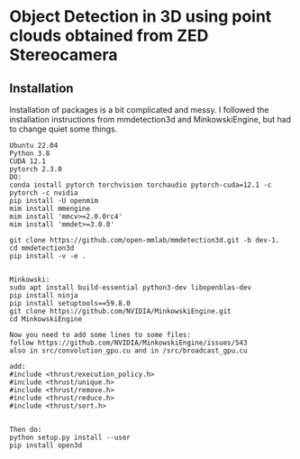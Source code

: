 # Object Detection in 3D using point clouds obtained from ZED Stereocamera

## Installation
Installation of packages is a bit complicated and messy. I followed the installation instructions from mmdetection3d and MinkowskiEngine, but had to change quiet some things.
```
Ubuntu 22.04
Python 3.8
CUDA 12.1
pytorch 2.3.0
DO:
conda install pytorch torchvision torchaudio pytorch-cuda=12.1 -c pytorch -c nvidia
pip install -U openmim
mim install mmengine
mim install 'mmcv>=2.0.0rc4'
mim install 'mmdet>=3.0.0'

git clone https://github.com/open-mmlab/mmdetection3d.git -b dev-1.
cd mmdetection3d
pip install -v -e .


Minkowski:
sudo apt install build-essential python3-dev libopenblas-dev
pip install ninja
pip install setuptools==59.8.0
git clone https://github.com/NVIDIA/MinkowskiEngine.git
cd MinkowskiEngine

Now you need to add some lines to some files:
follow https://github.com/NVIDIA/MinkowskiEngine/issues/543
also in src/convolution_gpu.cu and in /src/broadcast_gpu.cu  

add:
#include <thrust/execution_policy.h>
#include <thrust/unique.h>
#include <thrust/remove.h>
#include <thrust/reduce.h>
#include <thrust/sort.h>


Then do:
python setup.py install --user
pip install open3d
```

